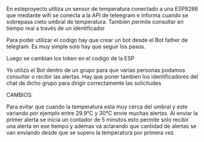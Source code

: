 En esteproyecto utiliza un sensor de temperatura conectado a una ESP8266 que mediante wifi se conecta a la API de teleegram
e informa cuando se sobrepasa cieto umbral de temperatura. También permite consultar en tiempo real a través de un identificador

Para poder utilizar el codigo hay que crear un bot desde el Bot father de telegram. Es muy simple solo hay que seguir los pasos.

Luego se cambian los token en el codigo de la ESP

Yo utilizo el Bot dentro de un grupo para que varias personas podamos consultar o recibir las alertas. Hay que poner tambien los identificadores del chat de dicho grupo para dirigir correctamente las solicitudes


CAMBIOS:

Para evitar que cuando la temperatura esta muy cerca del umbral y este variando por ejemplo entre 29.9°C y 30°C envie muchas alertas. Al enviar la primer alerta se inicia un contador de 5 minutos
esto permite solo recibir una alerta en ese tiempo y ademas va aclarando que cantidad de alertas se van enviando desde que se supero la temperatura por primera vez
